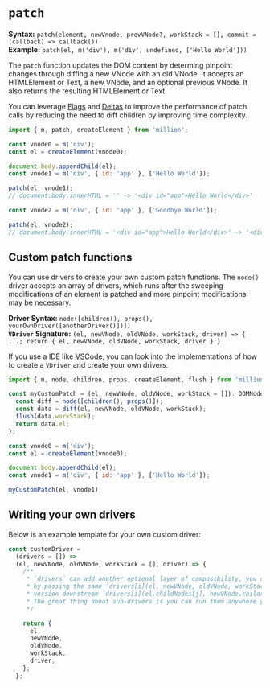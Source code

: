 # `patch`

**Syntax:** `patch(element, newVnode, prevVNode?, workStack = [], commit = (callback) => callback())`\
**Example:** `patch(el, m('div'), m('div', undefined, ['Hello World']))`

The `patch` function updates the DOM content by determing pinpoint changes through diffing a new VNode with an old VNode. It accepts an HTMLElement or Text, a new VNode, and an optional previous VNode. It also returns the resulting HTMLElement or Text.

You can leverage [Flags](/functions/m#flags) and [Deltas](/functions/m#deltas) to improve the performance of patch calls by reducing the need to diff children by improving time complexity.

```js
import { m, patch, createElement } from 'million';

const vnode0 = m('div');
const el = createElement(vnode0);

document.body.appendChild(el);
const vnode1 = m('div', { id: 'app' }, ['Hello World']);

patch(el, vnode1);
// document.body.innerHTML = '' -> '<div id="app">Hello World</div>'

const vnode2 = m('div', { id: 'app' }, ['Goodbye World']);

patch(el, vnode2);
// document.body.innerHTML = '<div id="app">Hello World</div>' -> '<div id="app">Goodbye World</div>'
```

## Custom patch functions

You can use drivers to create your own custom patch functions. The `node()` driver accepts an array of drivers, which runs after the sweeping modifications of an element is patched and more pinpoint modifications may be necessary.

**Driver Syntax:** `node([children(), props(), yourOwnDriver([anotherDriver()])])`\
**`VDriver` Signature:** `(el, newVNode, oldVNode, workStack, driver) => { ...; return { el, newVNode, oldVNode, workStack, driver } }`

If you use a IDE like [VSCode](https://code.visualstudio.com/), you can look into the implementations of how to create a `VDriver` and create your own drivers.

```js
import { m, node, children, props, createElement, flush } from 'million';

const myCustomPatch = (el, newVNode, oldVNode, workStack = []): DOMNode => {
  const diff = node([children(), props()]);
  const data = diff(el, newVNode, oldVNode, workStack);
  flush(data.workStack);
  return data.el;
};

const vnode0 = m('div');
const el = createElement(vnode0);

document.body.appendChild(el);
const vnode1 = m('div', { id: 'app' }, ['Hello World']);

myCustomPatch(el, vnode1);
```

## Writing your own drivers

Below is an example template for your own custom driver:

```js
const customDriver =
  (drivers = []) =>
  (el, newVNode, oldVNode, workStack = [], driver) => {
    /**
     * `drivers` can add another optional layer of composibility, you can run the drivers
     * by passing the same `drivers[i](el, newVNode, oldVNode, workStack, driver)`, or a manipulated
     * version downstream `drivers[i](el.childNodes[j], newVNode.children[j], undefined, workStack, driver)`.
     * The great thing about sub-drivers is you can run them anywhere you want inside the driver!
     */

    return {
      el,
      newVNode,
      oldVNode,
      workStack,
      driver,
    };
  };
```
